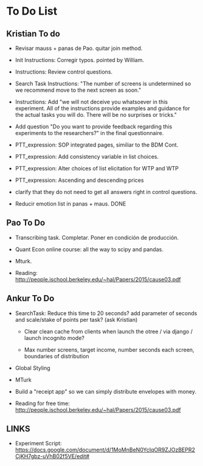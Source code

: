 # To Do List

## Kristian To do
    
+ Revisar mauss + panas de Pao. quitar join method.  

+ Init Instructions: Corregir typos. pointed by William.

+ Instructions: Review control questions.

* Search Task Instructions: "The number of screens is undetermined so we recommend move to the next screen as soon." 

* Instructions: Add "we will not deceive you whatsoever in this experiment. All of the instructions provide examples
and guidance for the actual tasks you will do. There will be no surprises or tricks."        
  
* Add question "Do you want to provide feedback regarding this experiments to the researchers?" in the final questionnaire.

- PTT_expression: SOP integrated pages, similiar to the BDM Cont. 
 
- PTT_expression: Add consistency variable in list choices.

- PTT_expression: Alter choices of list elicitation for WTP and WTP

- PTT_expression: Ascending and descending prices

- clarify that they do not need to get all answers right in control questions.

- Reducir emotion list in panas + maus. DONE


## Pao To Do

* Transcribing task. Completar. Poner en condición de producción.
 
* Quant Econ online course: all the way to scipy and pandas. 
         
* Mturk. 

- Reading: http://people.ischool.berkeley.edu/~hal/Papers/2015/cause03.pdf


## Ankur To Do

* SearchTask: Reduce this time to 20 seconds? add parameter of seconds and scale/stake of points per task? (ask Kristian)

    * Clear clean cache from clients when launch the otree / via django / launch incognito mode?
    
    * Max number screens, target income, number seconds each screen, boundaries of distribution
 
* Global Styling 

* MTurk

* Build a "receipt app" so we can simply distribute envelopes with money.

* Reading for free time: http://people.ischool.berkeley.edu/~hal/Papers/2015/cause03.pdf


## LINKS

* Experiment Script:
 https://docs.google.com/document/d/1MoMnBeN0YcIqOR9ZJOzBEPR2CjKH7gbz-uVhB02f5VE/edit#



<!-- ________________________________________________________________-->

<!--* additional task.?-->

<!--* "it’s in your best interest to just answer truthfully"-->

<!--* add example in instructions.-->
